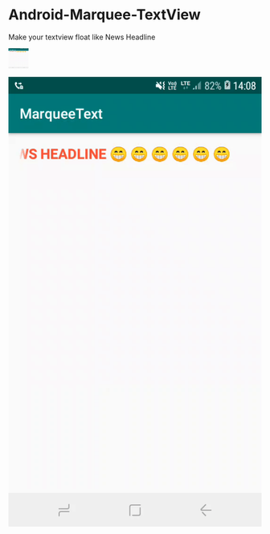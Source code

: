 # Android-Marquee-TextView
Make your textview float like News Headline

<img src="video/screen.gif" width="40" height="40" />

![](video/screen.gif)
